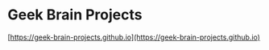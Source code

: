# Geek Brain Projects
[https://geek-brain-projects.github.io](https://geek-brain-projects.github.io) 
